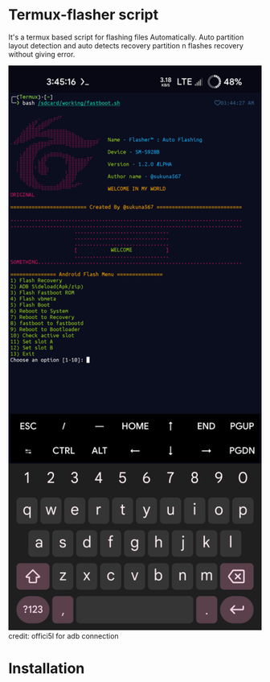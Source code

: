 # Termux-flasher script
It's a termux based script for flashing files Automatically. Auto partition layout detection and auto detects recovery partition n flashes recovery without giving error.

<img src="flasher.png" alt="Flasher Logo" width="520"/>
credit: offici5l for adb connection

# Installation 
